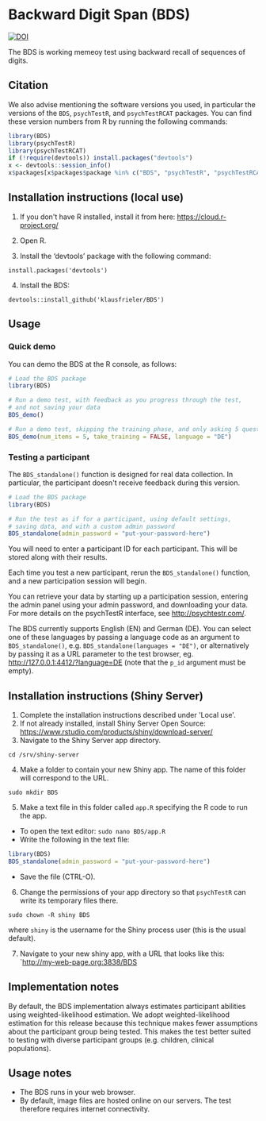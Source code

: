 # Backward Digit Span (BDS)

[![DOI](https://zenodo.org/badge/DOI/10.5281/zenodo.1415363.svg)](https://doi.org/10.5281/zenodo.1415363)

The BDS is working memeoy test using backward recall of sequences of digits.


## Citation

We also advise mentioning the software versions you used,
in particular the versions of the `BDS`, `psychTestR`, and `psychTestRCAT` packages.
You can find these version numbers from R by running the following commands:

``` r
library(BDS)
library(psychTestR)
library(psychTestRCAT)
if (!require(devtools)) install.packages("devtools")
x <- devtools::session_info()
x$packages[x$packages$package %in% c("BDS", "psychTestR", "psychTestRCAT"), ]
```

## Installation instructions (local use)

1. If you don't have R installed, install it from here: https://cloud.r-project.org/

2. Open R.

3. Install the ‘devtools’ package with the following command:

`install.packages('devtools')`

4. Install the BDS:

`devtools::install_github('klausfrieler/BDS')`

## Usage

### Quick demo 

You can demo the BDS at the R console, as follows:

``` r
# Load the BDS package
library(BDS)

# Run a demo test, with feedback as you progress through the test,
# and not saving your data
BDS_demo()

# Run a demo test, skipping the training phase, and only asking 5 questions, as well a changinge the language
BDS_demo(num_items = 5, take_training = FALSE, language = "DE")
```

### Testing a participant

The `BDS_standalone()` function is designed for real data collection.
In particular, the participant doesn't receive feedback during this version.

``` r
# Load the BDS package
library(BDS)

# Run the test as if for a participant, using default settings,
# saving data, and with a custom admin password
BDS_standalone(admin_password = "put-your-password-here")
```

You will need to enter a participant ID for each participant.
This will be stored along with their results.

Each time you test a new participant,
rerun the `BDS_standalone()` function,
and a new participation session will begin.

You can retrieve your data by starting up a participation session,
entering the admin panel using your admin password,
and downloading your data.
For more details on the psychTestR interface, 
see http://psychtestr.com/.

The BDS currently supports English (EN) and  German (DE).
You can select one of these languages by passing a language code as 
an argument to `BDS_standalone()`, e.g. `BDS_standalone(languages = "DE")`,
or alternatively by passing it as a URL parameter to the test browser,
eg. http://127.0.0.1:4412/?language=DE (note that the `p_id` argument must be empty).

## Installation instructions (Shiny Server)

1. Complete the installation instructions described under 'Local use'.
2. If not already installed, install Shiny Server Open Source:
https://www.rstudio.com/products/shiny/download-server/
3. Navigate to the Shiny Server app directory.

`cd /srv/shiny-server`

4. Make a folder to contain your new Shiny app.
The name of this folder will correspond to the URL.

`sudo mkdir BDS`

5. Make a text file in this folder called `app.R`
specifying the R code to run the app.

- To open the text editor: `sudo nano BDS/app.R`
- Write the following in the text file:

``` r
library(BDS)
BDS_standalone(admin_password = "put-your-password-here")
```

- Save the file (CTRL-O).

6. Change the permissions of your app directory so that `psychTestR`
can write its temporary files there.

`sudo chown -R shiny BDS`

where `shiny` is the username for the Shiny process user
(this is the usual default).

7. Navigate to your new shiny app, with a URL that looks like this:
`http://my-web-page.org:3838/BDS

## Implementation notes

By default, the BDS  implementation always estimates participant abilities
using weighted-likelihood estimation.
We adopt weighted-likelihood estimation for this release 
because this technique makes fewer assumptions about the participant group being tested.
This makes the test better suited to testing with diverse participant groups
(e.g. children, clinical populations).

## Usage notes

- The BDS runs in your web browser.
- By default, image files are hosted online on our servers.
The test therefore requires internet connectivity.

